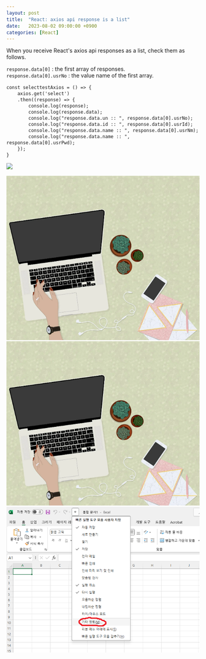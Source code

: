 ```yaml
---
layout: post
title:  "React: axios api response is a list"
date:   2023-08-02 09:00:00 +0900
categories: [React]
---
```


When you receive React's axios api responses as a list, check them as follows.   
   
`response.data[0]` : the first array of responses.   
`response.data[0].usrNo` : the value name of the first array.   
   
```react
const selecttestAxios = () => {
    axios.get('select')
    .then((response) => {
        console.log(response);
        console.log(response.data);
        console.log("response.data.un :: ", response.data[0].usrNo);
        console.log("response.data.id :: ", response.data[0].usrId);
        console.log("response.data.name :: ", response.data[0].usrNm);
        console.log("response.data.name :: ", response.data[0].usrPwd);
    });
}
```


<img src="https://th.bing.com/th?id=ORMS.940b39079df29728d2d4883226a4a05f&pid=Wdp&w=300&h=156&qlt=90&c=1&rs=1&dpr=1&p=0" />


![대체 텍스트](/_assets/profile.png)
![대체 텍스트](_assets/profile.png)
![대체 텍스트](https://github.com/mmmirrra/mmmirrra.github.io/blob/main/_assets/excelTool1.png)